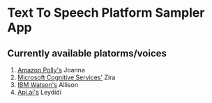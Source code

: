 # Text To Speech Platform Sampler App

## Currently available platorms/voices

1. [Amazon Polly's](https://aws.amazon.com/polly/) Joanna
2. [Microsoft Cognitive Services'](https://www.microsoft.com/cognitive-services/en-us/speech-api) Zira
3. [IBM Watson's](https://www.ibm.com/watson/developercloud/text-to-speech.html) Allison
4. [Api.ai's](https://docs.api.ai/docs/tts) Leydidi